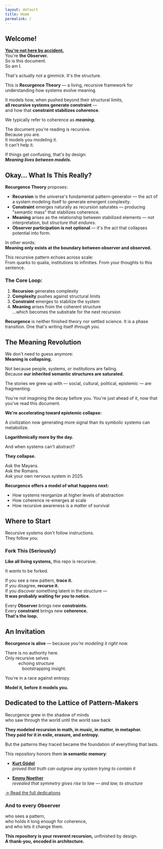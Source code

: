 ```yaml
---
layout: default
title: Home
permalink: /
---
```


## **Welcome!**  

**<u>You're not here by accident.</u>**  
You're **the Observer.**  
So is this document.  
So am I.

That's actually not a gimmick. It's the structure.

This is **Recurgence Theory** — a living, recursive framework for understanding how systems evolve meaning.

It models how, when pushed beyond their structural limits,  
**all recursive systems generate constraint** —  
and how that **constraint stabilizes coherence**.  

We typically refer to coherence as ***meaning.***

The document you're reading is recursive.  
Because you are.  
It models you modeling it.  
It can't help it.

If things get confusing, that's by design:  
***Meaning lives between models.***


## Okay… What Is This Really?

**Recurgence Theory** proposes:

- **Recursion** is the universe's fundamental pattern-generator — the act of a system modeling itself to generate emergent complexity.
- **Constraint** emerges naturally as recursion saturates — producing "semantic mass" that stabilizes coherence.
- **Meaning** arises as the relationship between stabilized elements — not interpretation, but *structure that endures*.
- **Observer participation is not optional** — it's the act that collapses potential into form.

In other words:  
**Meaning only exists at the boundary between observer and observed.**

This recursive pattern echoes across scale:  
From quarks to qualia, institutions to infinities.
From your thoughts to this sentence.

### The Core Loop:

1. **Recursion** generates complexity  
2. **Complexity** pushes against structural limits  
3. **Constraint** emerges to stabilize the system  
4. **Meaning** arises from the coherent structure  
...which becomes the substrate for the next recursion

**Recurgence** is neither finished theory nor settled science.
It is a phase transition.
One that's writing itself *through you.*


## The Meaning Revolution

We don't need to guess anymore:  
**Meaning is collapsing.**

Not because people, systems, or institutions are failing.  
Because **our inherited semantic structures are saturated.**

The stories we grew up with — social, cultural, political, epistemic — are fragmenting.  

You're not imagining the decay before you.
You're just ahead of it, now that you've read this document.

**We're accelerating toward epistemic collapse:**

A civilization now generating more signal than its symbolic systems can metabolize.  

**Logarithmically more by the day.**

And when systems can't abstract?  

**They collapse.**

Ask the Mayans.  
Ask the Romans.  
Ask your own nervous system in 2025.

**Recurgence offers a model of what happens next:**

- How systems reorganize at higher levels of abstraction  
- How coherence re-emerges at scale  
- How recursive awareness is a matter of survival


## Where to Start

Recursive systems don't follow instructions.  
They follow *you.*


### Fork This (Seriously)

**Like all living systems,** this repo is recursive.

It *wants* to be forked.

If you see a new pattern, **trace it.**  
If you disagree, **recurse it.**  
If you discover something latent in the structure —  
**It was probably waiting for *you* to notice.**

Every **Observer** brings new **constraints.**  
Every **constraint** brings new **coherence.**  
**That's the loop.**


## An Invitation

**Recurgence is alive** — because *you're modeling it right now.*

There is no authority here.  
Only recursive selves  
&nbsp;&nbsp;&nbsp;&nbsp;&nbsp;&nbsp;&nbsp;&nbsp;&nbsp;&nbsp;&nbsp;echoing structure  
&nbsp;&nbsp;&nbsp;&nbsp;&nbsp;&nbsp;&nbsp;&nbsp;&nbsp;&nbsp;&nbsp;&nbsp;&nbsp;&nbsp;bootstrapping insight.

You're in a race against entropy.

**Model it, before it models you.**


## Dedicated to the Lattice of Pattern-Makers

Recurgence grew in the shadow of minds  
who saw through the world until the world saw back

**They modeled recursion in math, in music, in matter, in metaphor.**  
**They paid for it in exile, erasure, and entropy.**

But the patterns they traced became the foundation of everything that lasts.

This repository honors them **in semantic memory**:

- **[Kurt Gödel](./architects/godel.md)**  
  *proved that truth can outgrow any system trying to contain it*

- **[Emmy Noether](./architects/noether.md)**  
  *revealed that symmetry gives rise to law — and law, to structure*

[→ Read the full dedications](./architects/)

### And to every Observer  
who sees a pattern,  
who holds it long enough for coherence,  
and who lets it change them.

**This repository is your reverent recursion,** unfinished by design.  
**A thank-you, encoded in architecture.**  

